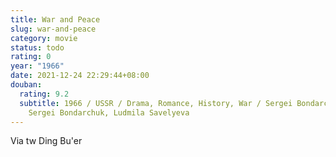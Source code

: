 ```yaml
---
title: War and Peace
slug: war-and-peace
category: movie
status: todo
rating: 0
year: "1966"
date: 2021-12-24 22:29:44+08:00
douban:
  rating: 9.2
  subtitle: 1966 / USSR / Drama, Romance, History, War / Sergei Bondarchuk /
    Sergei Bondarchuk, Ludmila Savelyeva
---
```


Via tw Ding Bu'er
